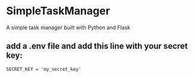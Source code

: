 # SimpleTaskManager
A simple task manager built with Python and Flask

## add a .env file and add this line with your secret key:
``` SECRET_KEY = 'my_secret_key' ```
